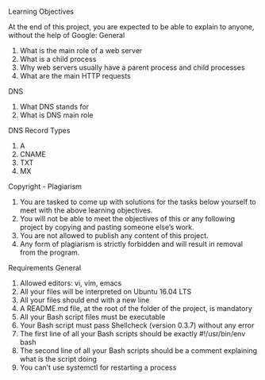 Learning Objectives

At the end of this project, you are expected to be able to explain to anyone, without the help of Google:
General

1. What is the main role of a web server
2. What is a child process
3. Why web servers usually have a parent process and child processes
4. What are the main HTTP requests

DNS

1. What DNS stands for
2. What is DNS main role

DNS Record Types

1. A
2. CNAME
3. TXT
4. MX

Copyright - Plagiarism

1. You are tasked to come up with solutions for the tasks below yourself to meet with the above learning objectives.
2. You will not be able to meet the objectives of this or any following project by copying and pasting someone else’s work.
3. You are not allowed to publish any content of this project.
4. Any form of plagiarism is strictly forbidden and will result in removal from the program.

Requirements
General

1. Allowed editors: vi, vim, emacs
2. All your files will be interpreted on Ubuntu 16.04 LTS
3. All your files should end with a new line
4. A README.md file, at the root of the folder of the project, is mandatory
5. All your Bash script files must be executable
6. Your Bash script must pass Shellcheck (version 0.3.7) without any error
7. The first line of all your Bash scripts should be exactly #!/usr/bin/env bash
8. The second line of all your Bash scripts should be a comment explaining what is the script doing
9. You can’t use systemctl for restarting a process

